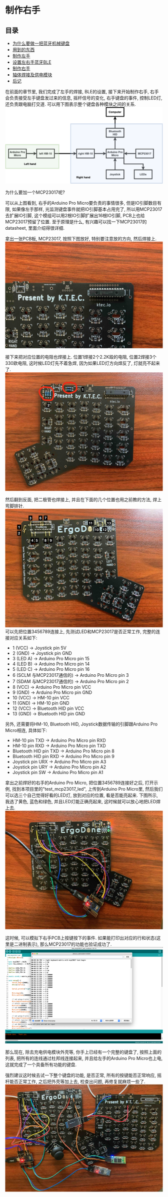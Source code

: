 # 制作右手


## 目录
* [为什么要做一把蓝牙机械键盘](./chapter1_cn.md)
* [用到的东西](./chapter2_cn.md)
* [制作左手](./chapter3_cn.md)
* [设置左右手蓝牙BLE](./chapter4_cn.md)
* [制作右手](./chapter5_cn.md)
* [轴体焊接及供电模块](./chapter6_cn.md)
* [后记](./chapter_tips_cn.md)

在前面的章节里, 我们完成了左手的焊接, BLE的设置, 接下来开始制作右手, 右手会负责接受左手键盘发过来的信息, 摇杆信号的变化, 右手键盘的事件, 控制LED灯, 还负责跟电脑打交道. 可以用下图表示整个键盘各种模块之间的关系.
![right1](./pic/right1.png)

为什么要加一个MCP23017呢?

可以从上图看到, 右手的Arduino Pro Micro要负责的事情很多, 但是IO引脚数目有限, 如果像左手那样, 光监测键盘事件就把IO引脚基本占用完了, 所以用MCP23017去扩展IO引脚, 这个模组可以用2根IO引脚扩展出16根IO引脚, PCB上也给MCP23017预留了位置. 至于原理是什么, 有兴趣可以找一下MCP23017的datasheet, 里面介绍得很详细.

拿出一张PCB板, MCP23017, 按照下图放好, 特别要注意放的方向, 然后焊接上.
![right2](./pic/right2.jpg)

接下来把对应位置的电阻也焊接上. 位置1焊接2个2.2K殴的电阻, 位置2焊接3个330欧电阻, 这时候LED灯先不着急焊, 因为如果LED灯方向焊反了, 灯就亮不起来了.
![right3](./pic/right3.jpg)

然后翻到反面, 把二极管也焊接上, 并且在下面的几个位置也用之前教的方法, 焊上弯脚排针.
![right4](./pic/right4.jpg)
可以先把位置3456789连接上, 先测试LED和MCP23017是否正常工作,  完整的连接对应关系如下:

* 1 (VCC)    -> Joystick pin 5V
* 2 (GND)    -> Joystick pin GND
* 3 (LED A)  -> Arduino Pro Micro pin 15
* 4 (LED B)  -> Arduino Pro Micro pin 14
* 5 (LED C)  -> Arduino Pro Micro pin 16
* 6 (SCLM 与MCP23017通信的)  -> Arduino Pro Micro pin 3
* 7 (SDAM 与MCP23017通信的)  -> Arduino Pro Micro pin 2
* 8 (VCC)    -> Arduino Pro Micro pin VCC
* 9 (GND)    -> Arduino Pro Micro pin GND
* 10 (VCC)   -> HM-10 pin VCC
* 11 (GND)   -> HM-10 pin GND
* 12 (VCC)   -> Bluetooth HID pin VCC
* 13 (GND)   -> Bluetooth HID pin GND

另外, 还需要将HM-10, Bluetooth HID, Joystick数据传输的引脚跟Arduino Pro Micro相连, 具体如下:
* HM-10 pin TXD         -> Arduino Pro Micro pin RXD
* HM-10 pin RXD         -> Arduino Pro Micro pin TXD
* Bluetooth HID pin TXD -> Arduino Pro Micro pin 8
* Bluetooth HID pin RXD -> Arduino Pro Micro pin 9
* Joystick pin URX      -> Arduino Pro Micro pin A3
* Joystick pin URY      -> Arduino Pro Micro pin A2
* Joystick pin SW       -> Arduino Pro Micro pin A1

拿出之前焊好的右手的Arduino Pro Micro, 把位置3456789连接好之后, 打开示例, 找到本项目里的"test_mcp23017_led", 上传到Arduino Pro Micro里, 然后我们可以选三个自己觉得好看的LED灯, 放到对应的位置, 看是否能亮起来. 下图所示, 我选了黄色, 蓝色和绿色, 并且LED灯能正确亮起来, 这时候就可以放心地把LED焊上去.
![right5](./pic/right5.jpg)

这时候, 可以模拟下右手PCB上按键按下的事件. 如果能打印出对应的行和状态(这里是二进制表示), 那么MCP23017的功能也验证成功了.
![right6](./pic/right6.png)

那么现在, 除去充电供电模块外壳等, 你手上已经有一个完整的键盘了, 按照上面的列表, 把所有的连线通过杜邦线连接起来, 并且给左手的Arduino Pro Micro也上电, 这就完成了一个具备所有功能的键盘.

强烈建议这时候去试一下整个键盘的功能, 是否正常, 所有的按键能否正常响应, 摇杆能否正常工作, 之后把外壳等加上去, 检查出问题, 再修复就麻烦一些了.
![right7](./pic/right7.jpg)



